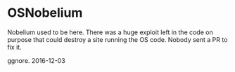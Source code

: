 # OSNobelium

Nobelium used to be here. There was a huge exploit left in the code on purpose that could destroy a site running the OS code. Nobody sent a PR to fix it.

ggnore. 2016-12-03
